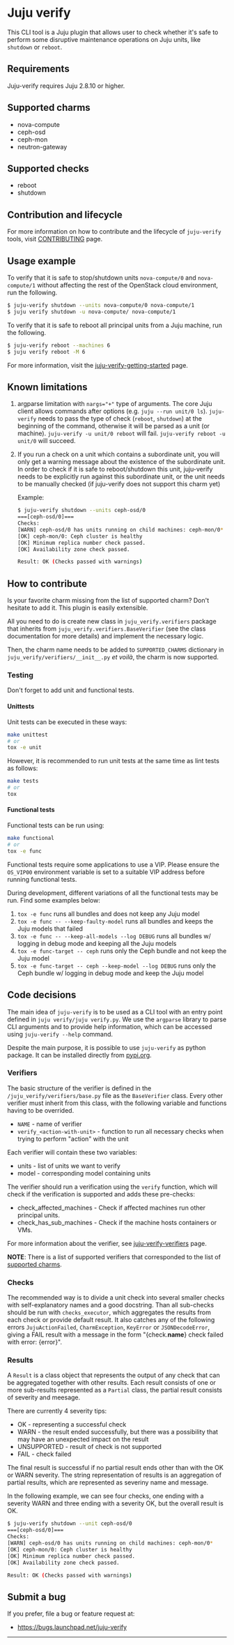 # Juju verify

This CLI tool is a Juju plugin that allows user to check whether it's safe
to perform some disruptive maintenance operations on Juju units, like `shutdown`
or `reboot`.

## Requirements

Juju-verify requires Juju 2.8.10 or higher.

## Supported charms

* nova-compute
* ceph-osd
* ceph-mon
* neutron-gateway

## Supported checks

* reboot
* shutdown

## Contribution and lifecycle

For more information on how to contribute and the lifecycle of ``juju-verify`` tools,
visit [CONTRIBUTING] page.

## Usage example

To verify that it is safe to stop/shutdown units `nova-compute/0` and
`nova-compute/1` without affecting the rest of the OpenStack cloud environment,
run the following.

```bash
$ juju-verify shutdown --units nova-compute/0 nova-compute/1
$ juju verify shutdown -u nova-compute/ nova-compute/1
```

To verify that it is safe to reboot all principal units from a Juju machine, run the following.

```bash
$ juju-verify reboot --machines 6
$ juju verify reboot -M 6
```

For more information, visit the [juju-verify-getting-started] page.

## Known limitations

1. argparse limitation with `nargs="+"` type of arguments. The core Juju client allows
   commands after options (e.g. `juju --run unit/0 ls`). ``juju-verify`` needs to pass the
   type of check (`reboot`, `shutdown`) at the beginning of the command, otherwise it will
   be parsed as a unit (or machine). `juju-verify -u unit/0 reboot` will fail.
   `juju-verify reboot -u unit/0` will succeed.

2. If you run a check on a unit which contains a subordinate unit, you will only get
   a warning message about the existence of the subordinate unit. In order to check if
   it is safe to reboot/shutdown this unit, juju-verify needs to be explicitly run
   against this subordinate unit, or the unit needs to be manually checked (if
   juju-verify does not support this charm yet)

   Example:
   ```bash
   $ juju-verify shutdown --units ceph-osd/0
   ===[ceph-osd/0]===
   Checks:
   [WARN] ceph-osd/0 has units running on child machines: ceph-mon/0*
   [OK] ceph-mon/0: Ceph cluster is healthy
   [OK] Minimum replica number check passed.
   [OK] Availability zone check passed.

   Result: OK (Checks passed with warnings)
   ```

## How to contribute

Is your favorite charm missing from the list of supported charm? Don't hesitate
to add it. This plugin is easily extensible.

All you need to do is create new class in `juju_verify.verifiers` package that
inherits from `juju_verify.verifiers.BaseVerifier` (see the class documentation for
more details) and implement the necessary logic.

Then, the charm name needs to be added to `SUPPORTED_CHARMS` dictionary in
`juju_verify/verifiers/__init__.py` *et voilà*, the charm is now supported.

### Testing

Don't forget to add unit and functional tests.

#### Unittests

Unit tests can be executed in these ways:

```bash
make unittest
# or
tox -e unit
```
However, it is recommended to run unit tests at the same time as lint tests as follows:

```bash
make tests
# or
tox
```

#### Functional tests

Functional tests can be run using:

```bash
make functional
# or
tox -e func
```

Functional tests require some applications to use a VIP. Please ensure the `OS_VIP00`
environment variable is set to a suitable VIP address before running functional tests.

During development, different variations of all the functional tests may be run.
Find some examples below:

1. `tox -e func` runs all bundles and does not keep any Juju model
2. `tox -e func -- --keep-faulty-model` runs all bundles and keeps the Juju models that
                                        failed
3. `tox -e func -- --keep-all-models --log DEBUG` runs all bundles w/ logging in debug
                                                  mode and keeping all the Juju models
4. `tox -e func-target -- ceph` runs only the Ceph bundle and not keep the Juju model
5. `tox -e func-target -- ceph --keep-model --log DEBUG` runs only the Ceph bundle w/
                                                         logging in debug mode and keep
                                                         the Juju model

## Code decisions

The main idea of `juju-verify` is to be used as a CLI tool with an entry point defined
in `juju verify/juju verify.py`. We use the `argparse` library to parse CLI arguments
and to provide help information, which can be accessed using `juju-verify --help`
command.

Despite the main purpose, it is possible to use `juju-verify` as python package. It
can be installed directly from [pypi.org].

### Verifiers

The basic structure of the verifier is defined in the `/juju_verify/verifiers/base.py`
file as the `BaseVerifier` class. Every other verifier must inherit from this class,
with the following variable and functions having to be overrided.

* `NAME` - name of verifier
* `verify_<action-with-unit>` - function to run all necessary checks when trying to
	                          perform "action" with the unit

Each verifier will contain these two variables:

* units - list of units we want to verify
* model - corresponding model containing units

The verifier should run a verification using the `verify` function, which will check
if the verification is supported and adds these pre-checks:

* check_affected_machines - Check if affected machines run other principal units.
* check_has_sub_machines - Check if the machine hosts containers or VMs.

For more information about the verifier, see [juju-verify-verifiers] page.

**NOTE**: There is a list of supported verifiers that corresponded to the list of
[supported charms](#supported-charms).

### Checks

The recommended way is to divide a unit check into several smaller checks with
self-explanatory names and a good docstring. Than all sub-checks should be run with
`checks_executor`, which aggregates the results from each check or provide default
result. It also catches any of the following errors `JujuActionFailed`,
`CharmException`, `KeyError` or `JSONDecodeError`, giving a FAIL result with a message
in the form "{check.__name__} check failed with error: {error}".

### Results

A `Result` is a class object that represents the output of any check that can be
aggregated together with other results. Each result consists of one or more sub-results
represented as a `Partial` class, the partial result consists of severity and meesage.

There are currently 4 severity tips:

* OK - representing a successful check
* WARN - the result ended successfully, but there was a possibility that may have
         an unexpected impact on the result
* UNSUPPORTED - result of check is not supported
* FAIL - check failed

The final result is successful if no partial result ends other than with the OK or
WARN severity. The string representation of results is an aggregation of partial
results, which are represented as severiny name and message.

In the following example, we can see four checks, one ending with a severity WARN
and three ending with a severity OK, but the overall result is OK.

```bash
$ juju-verify shutdown --unit ceph-osd/0
===[ceph-osd/0]===
Checks:
[WARN] ceph-osd/0 has units running on child machines: ceph-mon/0*
[OK] ceph-mon/0: Ceph cluster is healthy
[OK] Minimum replica number check passed.
[OK] Availability zone check passed.

Result: OK (Checks passed with warnings)
```

## Submit a bug

If you prefer, file a bug or feature request at:

* https://bugs.launchpad.net/juju-verify


---
[pypi.org]: https://pypi.org/
[juju-verify-getting-started]: https://juju-verify.readthedocs.io/en/latest/getting-started.html
[juju-verify-verifiers]: https://juju-verify.readthedocs.io/en/latest/verifiers.html
[CONTRIBUTING]: https://juju-verify.readthedocs.io/en/latest/contributing.html
